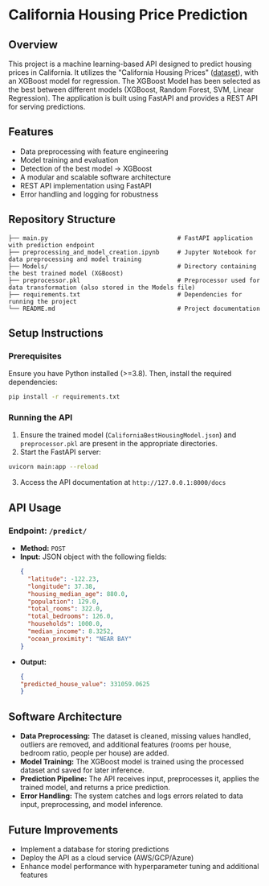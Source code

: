 # California Housing Price Prediction

## Overview
This project is a machine learning-based API designed to predict housing prices in California. It utilizes the "California Housing Prices" ([dataset](https://www.kaggle.com/datasets/camnugent/california-housing-prices)), with an XGBoost model for regression. The XGBoost Model has been selected as the best between different models (XGBoost, Random Forest, SVM, Linear Regression). The application is built using FastAPI and provides a REST API for serving predictions.

## Features
- Data preprocessing with feature engineering
- Model training and evaluation
- Detection of the best model -> XGBoost
- A modular and scalable software architecture
- REST API implementation using FastAPI
- Error handling and logging for robustness

## Repository Structure
```
├── main.py                                    # FastAPI application with prediction endpoint
├── preprocessing_and_model_creation.ipynb     # Jupyter Notebook for data preprocessing and model training
├── Models/                                    # Directory containing the best trained model (XGBoost)
├── preprocessor.pkl                           # Preprocessor used for data transformation (also stored in the Models file)
├── requirements.txt                           # Dependencies for running the project
└── README.md                                  # Project documentation
```

## Setup Instructions
### Prerequisites
Ensure you have Python installed (>=3.8). Then, install the required dependencies:
```sh
pip install -r requirements.txt
```

### Running the API
1. Ensure the trained model (`CaliforniaBestHousingModel.json`) and `preprocessor.pkl` are present in the appropriate directories.
2. Start the FastAPI server:
```sh
uvicorn main:app --reload
```
3. Access the API documentation at `http://127.0.0.1:8000/docs`

## API Usage
### Endpoint: `/predict/`
- **Method:** `POST`
- **Input:** JSON object with the following fields:
  ```json
  {
    "latitude": -122.23,
    "longitude": 37.38,
    "housing_median_age": 880.0,
    "population": 129.0,
    "total_rooms": 322.0,
    "total_bedrooms": 126.0,
    "households": 1000.0,
    "median_income": 8.3252,
    "ocean_proximity": "NEAR BAY"
  }
  ```
- **Output:**
  ```json
  {
  "predicted_house_value": 331059.0625
  }
  ```

## Software Architecture
- **Data Preprocessing:** The dataset is cleaned, missing values handled, outliers are removed, and additional features (rooms per house, bedroom ratio, people per house) are added.
- **Model Training:** The XGBoost model is trained using the processed dataset and saved for later inference.
- **Prediction Pipeline:** The API receives input, preprocesses it, applies the trained model, and returns a price prediction.
- **Error Handling:** The system catches and logs errors related to data input, preprocessing, and model inference.

## Future Improvements
- Implement a database for storing predictions
- Deploy the API as a cloud service (AWS/GCP/Azure)
- Enhance model performance with hyperparameter tuning and additional features

